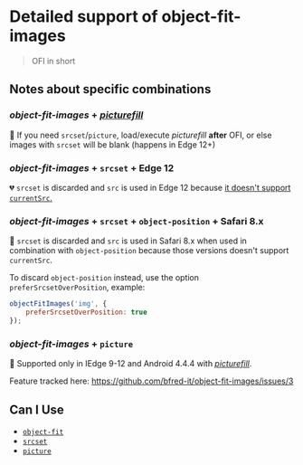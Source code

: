 # Detailed support of object-fit-images

> OFI in short

## Notes about specific combinations

### *object-fit-images* + [*picturefill*](https://github.com/scottjehl/picturefill)

💛 If you need `srcset`/`picture`, load/execute *picturefill* **after** OFI, or else images with `srcset` will be blank (happens in Edge 12+)

### *object-fit-images* + `srcset` + Edge 12

💔 `srcset` is discarded and `src` is used in Edge 12 because [it doesn't support `currentSrc`.](https://blogs.windows.com/msedgedev/2015/06/08/introducing-srcset-responsive-images-in-microsoft-edge/)

### *object-fit-images* + `srcset` + `object-position` + Safari 8.x

💛 `srcset` is discarded and `src` is used in Safari 8.x when used in combination with `object-position` because those versions doesn't support `currentSrc`.

To discard `object-position` instead, use the option `preferSrcsetOverPosition`, example:

```js
objectFitImages('img', {
	preferSrcsetOverPosition: true
});
```

### *object-fit-images* + `picture`

💛 Supported only in IEdge 9-12 and Android 4.4.4 with [*picturefill*](https://github.com/scottjehl/picturefill).

Feature tracked here: https://github.com/bfred-it/object-fit-images/issues/3

## Can I Use

* [`object-fit`](http://caniuse.com/#feat=object-fit)
* [`srcset`](http://caniuse.com/#feat=srcset)
* [`picture`](http://caniuse.com/#feat=picture)
